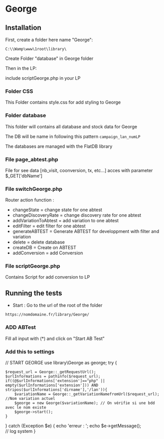# George

## Installation

First, create a folder here name "George":

```
C:\\Wamp\www\1root\library\
```

Create Folder "database" in George folder

Then in the LP:

include scriptGeorge.php in your LP

### Folder CSS

This Folder contains style.css for add styling to George

### Folder database

This folder will contains all database and stock data for George

The DB will be name in following this pattern `campaign_lan_numLP`

The databases are managed with the FlatDB library

### File page_abtest.php

File for see data [nb_visit, coonversion, tx, etc...]
acces with parameter $\_GET['dbName']

### File switchGeorge.php

Router action function :

- changeState = change state for one abtest
- changeDiscoveryRate = change discovery rate for one abtest
- addVariationToAbtest = add variation to one abtest
- editFilter = edit filter for one abtest
- generateABTEST = Generate ABTEST for developpment with filter and variation
- delete = delete database
- createDB = Create on ABTEST
- addConversion = add Conversion

### File scriptGeorge.php

Contains Script for add conversion to LP

## Running the tests

- Start : Go to the url of the root of the folder

```
https://nomdomaine.fr/library/George/
```

### ADD ABTest

Fill all input with (*) and click on "Start AB Test"

### Add this to settings

// START GEORGE
use library\George as george;
try {

    $request_url = George::_getRequestUrl();
    $urlInformations = pathinfo($request_url);
    if((@$urlInformations['extension']=="php" || empty($urlInformations['extension'])) AND stripos($urlInformations['dirname'],'/lan')){
        $variationName = George::_getVariationNamefromUrl($request_url); //Nom variation actuel
        $george = new George($variationName); // On vérifie si une bdd avec le nom existe
        $george->start();
    }
} catch (Exception $e) {
echo 'erreur : ';
echo $e->getMessage();  
 // log system
}
